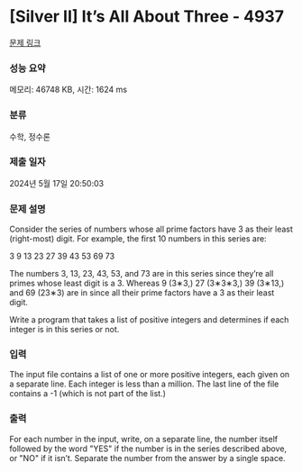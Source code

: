 # [Silver II] It’s All About Three - 4937 

[문제 링크](https://www.acmicpc.net/problem/4937) 

### 성능 요약

메모리: 46748 KB, 시간: 1624 ms

### 분류

수학, 정수론

### 제출 일자

2024년 5월 17일 20:50:03

### 문제 설명

<p>Consider the series of numbers whose all prime factors have 3 as their least (right-most) digit. For example, the first 10 numbers in this series are:</p>

<p>3 9 13 23 27 39 43 53 69 73</p>

<p>The numbers 3, 13, 23, 43, 53, and 73 are in this series since they’re all primes whose least digit is a 3. Whereas 9 (3∗3,) 27 (3∗3∗3,) 39 (3∗13,) and 69 (23∗3) are in since all their prime factors have a 3 as their least digit.</p>

<p>Write a program that takes a list of positive integers and determines if each integer is in this series or not.</p>

### 입력 

 <p>The input file contains a list of one or more positive integers, each given on a separate line. Each integer is less than a million. The last line of the file contains a -1 (which is not part of the list.)</p>

<p> </p>

### 출력 

 <p>For each number in the input, write, on a separate line, the number itself followed by the word "YES" if the number is in the series described above, or "NO" if it isn’t. Separate the number from the answer by a single space.</p>

